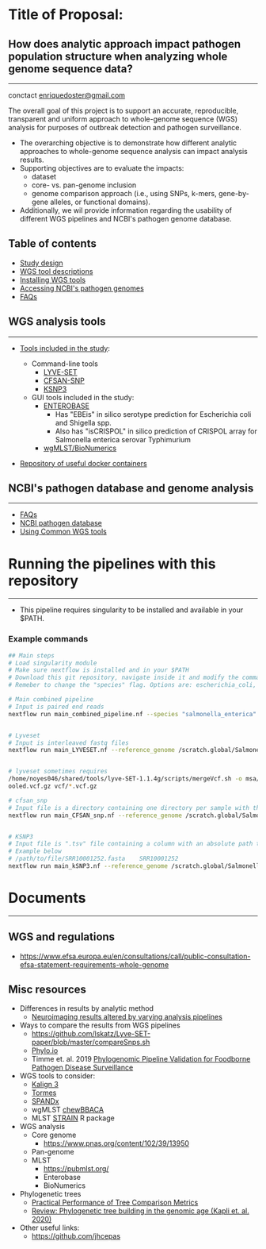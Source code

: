 # Title of Proposal:
## How does analytic approach impact pathogen population structure when analyzing whole genome sequence data?
------------
conctact enriquedoster@gmail.com

The overall goal of this project is to support an accurate, reproducible, transparent and uniform approach to whole-genome sequence (WGS) analysis for purposes of outbreak detection and pathogen surveillance.
* The overarching objective is to demonstrate how different analytic approaches to whole-genome sequence analysis can impact analysis results.
* Supporting objectives are to evaluate the impacts:
  * dataset
  * core- vs. pan-genome inclusion
  * genome comparison approach (i.e., using SNPs, k-mers, gene-by-gene alleles, or functional domains).
* Additionally, we wil provide information regarding the usability of different WGS pipelines and NCBI's pathogen genome database.

## Table of contents
* [Study design](https://github.com/TheNoyesLab/WGS_SNP_pipelines/blob/master/docs/Study_design.md)
* [WGS tool descriptions](https://github.com/TheNoyesLab/WGS_SNP_pipelines/blob/master/docs/WGS_tool_descriptions.md)
* [Installing WGS tools](https://github.com/TheNoyesLab/WGS_SNP_pipelines/blob/master/docs/Installing_WGS_tools.md)
* [Accessing NCBI's pathogen genomes](https://github.com/TheNoyesLab/WGS_SNP_pipelines/blob/master/docs/Accessing_NCBI_pathogen_genomes.md)
* [FAQs](https://github.com/TheNoyesLab/WGS_SNP_pipelines/blob/master/docs/Questions.md)

## WGS analysis tools
------------
* [Tools included in the study](https://github.com/TheNoyesLab/WGS_SNP_pipelines/blob/master/docs/WGS_tool_descriptions.md):
  * Command-line tools
    * [LYVE-SET](https://github.com/lskatz/lyve-SET)
    * [CFSAN-SNP](https://github.com/CFSAN-Biostatistics/snp-pipeline)
    * [KSNP3](https://sourceforge.net/projects/ksnp/files/)
  * GUI tools included in the study:
    * [ENTEROBASE](https://github.com/zheminzhou/EToKi)
      * Has "EBEis" in silico serotype prediction for Escherichia coli and Shigella spp.
      * Also has "isCRISPOL" in silico prediction of CRISPOL array for Salmonella enterica serovar Typhimurium
    * [wgMLST/BioNumerics](https://www.applied-maths.com/applications/wgmlst)
 
* [Repository of useful docker containers](https://hub.docker.com/r/staphb/lyveset)


## NCBI's pathogen database and genome analysis
------------

* [FAQs](https://github.com/TheNoyesLab/WGS_SNP_pipelines/blob/master/docs/Questions.md)
* [NCBI pathogen database](https://github.com/TheNoyesLab/WGS_SNP_pipelines/blob/master/docs/Accessing_NCBI_pathogen_genomes.md)
* [Using Common WGS tools](https://github.com/TheNoyesLab/WGS_SNP_pipelines/blob/master/docs/Using_common_WGS_tools.md)





# Running the pipelines with this repository
------------

* This pipeline requires singularity to be installed and available in your $PATH.


### Example commands
```bash
## Main steps
# Load singularity module 
# Make sure nextflow is installed and in your $PATH
# Download this git repository, navigate inside it and modify the commands below to suit your data
# Remeber to change the "species" flag. Options are: escherichia_coli, salmonella_enterica, and listeria_monocytogenes

# Main combined pipeline
# Input is paired end reads
nextflow run main_combined_pipeline.nf --species "salmonella_enterica" --reference_genome /scratch.global/Salmonella_WGS/ref_L_monocytogenes_NC_003210.fasta --reads "/scratch.global/Salmonella_WGS/List_test_genomes/*_{1,2}.fastq.gz" -profile test_singularity_pbs --output /scratch.global/Salmonella_WGS/test_GenomeTrakr_L_monocytogenes_WGS_results --threads 20 -w /scratch.global/Salmonella_WGS/work_test_qsub_l_latest -resume -with-report test_250_Listeria_WGS_tools.report -with-trace -with-timeline


# Lyveset
# Input is interleaved fastq files
nextflow run main_LYVESET.nf --reference_genome /scratch.global/Salmonella_WGS/ref_L_monocytogenes_NC_003210.fasta --interleaved_fastq "/scratch.global/Salmonella_WGS/test_GenomeTrakr_L_monocytogenes_WGS_results/Interleaved_fasta/interleaved_reads/*.fastq.gz" -profile singularity --output /scratch.global/Salmonella_WGS/test_LYVESET_250_GenomeTrakr_L_monocytogenes_WGS_results --threads 3 -w /scratch.global/Salmonella_WGS/work_250_lyveset_qsub_l_latest -resume -with-report 250_Listeria_WGS_tools.report -with-trace -with-timeline --singleEnd true


# lyveset sometimes requires
/home/noyes046/shared/tools/lyve-SET-1.1.4g/scripts/mergeVcf.sh -o msa/out.p
ooled.vcf.gz vcf/*.vcf.gz

# cfsan_snp
# Input file is a directory containing one directory per sample with the corresponding paired reads
nextflow run main_CFSAN_snp.nf --reference_genome /scratch.global/Salmonella_WGS/ref_L_monocytogenes_NC_003210.fasta --fastq_dir_path '/scratch.global/Salmonella_WGS/test_GenomeTrakr_L_monocytogenes_WGS_results/Interleaved_fasta/' -profile singularity --output /scratch.global/Salmonella_WGS/test_250_GenomeTrakr_L_monocytogenes_WGS_results --threads 128 -w /scratch.global/Salmonella_WGS/work_250_qsub_l_latest -resume -with-report 250_Listeria_WGS_tools.report -with-trace -with-timeline


# KSNP3
# Input file is ".tsv" file containing a column with an absolute path to each sample file and it's sample ID
# Example below
# /path/to/file/SRR10001252.fasta    SRR10001252
nextflow run main_kSNP3.nf --reference_genome /scratch.global/Salmonella_WGS/ref_L_monocytogenes_NC_003210.fasta --genomes /scratch.global/Salmonella_WGS/WGS_SNP_pipelines/Listeria_genome_location.tsv -profile singularity_pbs --output /scratch.global/Salmonella_WGS/kSNP3_GenomeTrakr_L_monocytogenes_WGS_results --threads 128 -w /scratch.global/Salmonella_WGS/work_kSNP3_l_latest -resume -with-report kSNP3_Listeria_WGS_tools.report -with-trace -with-timeline
```


# Documents
------------

## WGS and regulations
* https://www.efsa.europa.eu/en/consultations/call/public-consultation-efsa-statement-requirements-whole-genome

## Misc resources

* Differences in results by analytic method
  * [Neuroimaging results altered by varying analysis pipelines](https://www.nature.com/articles/d41586-020-01282-z?utm_source=twitter&utm_medium=social&utm_content=organic&utm_campaign=NGMT_USG_JC01_GL_Nature)
* Ways to compare the results from WGS pipelines
  * https://github.com/lskatz/Lyve-SET-paper/blob/master/compareSnps.sh
  * [Phylo.io](https://academic.oup.com/mbe/article/33/8/2163/2579233)
  * Timme et. al. 2019 [Phylogenomic Pipeline Validation for Foodborne Pathogen Disease Surveillance](https://jcm.asm.org/content/57/5/e01816-18)
* WGS tools to consider:
  * [Kalign 3](https://academic.oup.com/bioinformatics/advance-article/doi/10.1093/bioinformatics/btz795/5607735?rss=1)
  * [Tormes](https://github.com/nmquijada/tormes)
  * [SPANDx](https://www.ncbi.nlm.nih.gov/pubmed/25201145)
  * wgMLST [chewBBACA](https://anaconda.org/bioconda/chewbbaca)
  * MLST [STRAIN](https://bmcbioinformatics.biomedcentral.com/articles/10.1186/s12859-019-2887-1) R package
* WGS analysis
  * Core genome
    * https://www.pnas.org/content/102/39/13950
  * Pan-genome
  * MLST
    * https://pubmlst.org/
    * Enterobase
    * BioNumerics
* Phylogenetic trees
  * [Practical Performance of Tree Comparison Metrics](https://academic.oup.com/sysbio/article/64/2/205/1630737)
  * [Review: Phylogenetic tree building in the genomic age (Kapli et. al. 2020)](https://www.nature.com/articles/s41576-020-0233-0)
* Other useful links:
  * https://github.com/jhcepas
